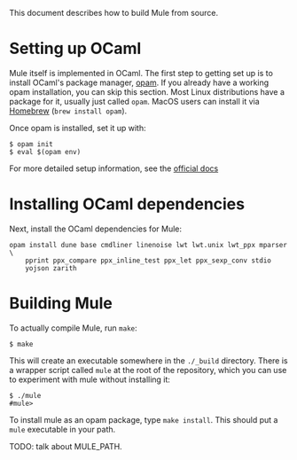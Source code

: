 This document describes how to build Mule from source.

# Setting up OCaml

Mule itself is implemented in OCaml. The first step to getting set up is
to install OCaml's package manager, [opam][1]. If you already have a
working opam installation, you can skip this section. Most Linux
distributions have a package for it, usually just called `opam`. MacOS
users can install it via [Homebrew][2] (`brew install opam`).

Once opam is installed, set it up with:

```
$ opam init
$ eval $(opam env)
```

For more detailed setup information, see the [official docs][3]

# Installing OCaml dependencies

Next, install the OCaml dependencies for Mule:

```
opam install dune base cmdliner linenoise lwt lwt.unix lwt_ppx mparser \
    pprint ppx_compare ppx_inline_test ppx_let ppx_sexp_conv stdio
    yojson zarith
```

# Building Mule

To actually compile Mule, run `make`:

```
$ make
```

This will create an executable somewhere in the `./_build` directory.
There is a wrapper script called `mule` at the root of the repository,
which you can use to experiment with mule without installing it:

```
$ ./mule
#mule>
```

To install mule as an opam package, type `make install`. This should put
a `mule` executable in your path.

TODO: talk about MULE_PATH.

[1]: https://opam.ocaml.org
[2]: https://brew.sh
[3]: https://opam.ocaml.org/doc/Install.html
